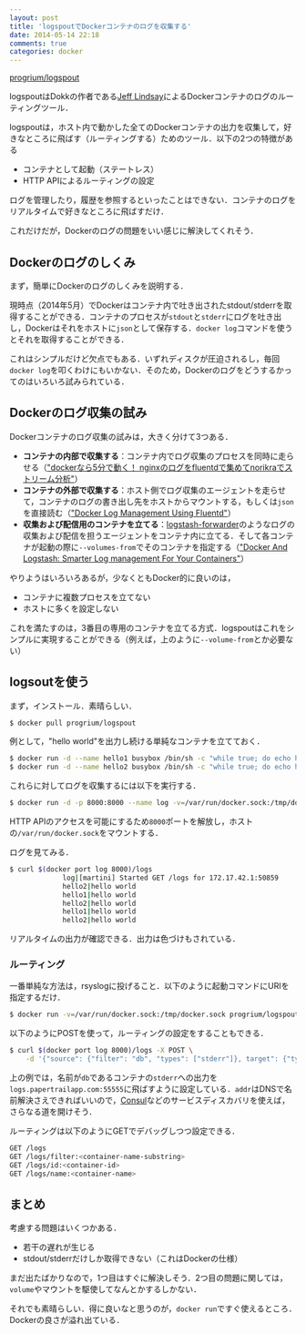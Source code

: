```yaml
---
layout: post
title: 'logspoutでDockerコンテナのログを収集する'
date: 2014-05-14 22:18
comments: true
categories: docker
---
```


[progrium/logspout](https://github.com/progrium/logspout#streaming-endpoints)

logspoutはDokkの作者である[Jeff Lindsay](https://github.com/progrium)によるDockerコンテナのログのルーティングツール．

logspoutは，ホスト内で動かした全てのDockerコンテナの出力を収集して，好きなところに飛ばす（ルーティングする）ためのツール．以下の2つの特徴がある

- コンテナとして起動（ステートレス）
- HTTP APIによるルーティングの設定

ログを管理したり，履歴を参照するといったことはできない．コンテナのログをリアルタイムで好きなところに飛ばすだけ．

これだけだが，Dockerのログの問題をいい感じに解決してくれそう．

## Dockerのログのしくみ

まず，簡単にDockerのログのしくみを説明する．

現時点（2014年5月）でDockerはコンテナ内で吐き出されたstdout/stderrを取得することができる．コンテナのプロセスが`stdout`と`stderr`にログを吐き出し，Dockerはそれをホストに`json`として保存する．`docker log`コマンドを使うとそれを取得することができる．

これはシンプルだけど欠点でもある．いずれディスクが圧迫されるし，毎回`docker log`を叩くわけにもいかない．そのため，Dockerのログをどうするかってのはいろいろ試みられている．

## Dockerのログ収集の試み

Dockerコンテナのログ収集の試みは，大きく分けて3つある．

- **コンテナの内部で収集する**：コンテナ内でログ収集のプロセスを同時に走らせる（["dockerなら5分で動く！ nginxのログをfluentdで集めてnorikraでストリーム分析"](http://qiita.com/kazunori279/items/1bbb8fce10219217c247)）
- **コンテナの外部で収集する**：ホスト側でログ収集のエージェントを走らせて，コンテナのログの書き出し先をホストからマウントする，もしくは`json`を直接読む（["Docker Log Management Using Fluentd"](http://jasonwilder.com/blog/2014/03/17/docker-log-management-using-fluentd/)）
- **収集および配信用のコンテナを立てる**：[logstash-forwarder](https://github.com/elasticsearch/logstash-forwarder)のようなログの収集および配信を担うエージェントをコンテナ内に立てる．そして各コンテナが起動の際に`--volumes-from`でそのコンテナを指定する（["Docker And Logstash: Smarter Log management For Your Containers"](https://denibertovic.com/post/docker-and-logstash-smarter-log-management-for-your-containers/)）

やりようはいろいろあるが，少なくともDocker的に良いのは，

- コンテナに複数プロセスを立てない　
- ホストに多くを設定しない 

これを満たすのは，3番目の専用のコンテナを立てる方式．logspoutはこれをシンプルに実現することができる（例えば，上のように`--volume-from`とか必要ない）

## logsoutを使う

まず，インストール．素晴らしい．

```bash
$ docker pull progrium/logspout
```

例として，"hello world"を出力し続ける単純なコンテナを立てておく．

```bash
$ docker run -d --name hello1 busybox /bin/sh -c "while true; do echo hello world; sleep 1; done"
$ docker run -d --name hello2 busybox /bin/sh -c "while true; do echo hello world; sleep 1; done"
```

これらに対してログを収集するには以下を実行する．

```bash
$ docker run -d -p 8000:8000 --name log -v=/var/run/docker.sock:/tmp/docker.sock progrium/logspout
```

HTTP APIのアクセスを可能にするため`8000`ポートを解放し，ホストの`/var/run/docker.sock`をマウントする．

ログを見てみる．

```bash
$ curl $(docker port log 8000)/logs
             log|[martini] Started GET /logs for 172.17.42.1:50859
             hello2|hello world
             hello1|hello world
             hello2|hello world
             hello1|hello world
             hello2|hello world
```

リアルタイムの出力が確認できる．出力は色づけもされている．

### ルーティング

一番単純な方法は，rsyslogに投げること．以下のように起動コマンドにURIを指定するだけ．

```bash
$ docker run -v=/var/run/docker.sock:/tmp/docker.sock progrium/logspout syslog://logs.papertrailapp.com:55555
```

以下のようにPOSTを使って，ルーティングの設定をすることもできる．

```bash
$ curl $(docker port log 8000)/logs -X POST \
    -d '{"source": {"filter": "db", "types": ["stderr"]}, target": {"type": "syslog", "addr": "logs.papertrailapp.com:55555"}}'
```

上の例では，名前が`db`であるコンテナの`stderr`への出力を`logs.papertrailapp.com:55555`に飛ばすように設定している．`addr`はDNSで名前解決さえできればいいので，[Consul](https://github.com/hashicorp/consul)などのサービスディスカバリを使えば，さらなる道を開けそう．

ルーティングは以下のようにGETでデバッグしつつ設定できる．

```bash
GET /logs
GET /logs/filter:<container-name-substring>
GET /logs/id:<container-id>
GET /logs/name:<container-name>
```

## まとめ

考慮する問題はいくつかある．

- 若干の遅れが生じる
- stdout/stderrだけしか取得できない（これはDockerの仕様）

まだ出たばかりなので，1つ目はすぐに解決しそう．2つ目の問題に関しては，`volume`やマウントを駆使してなんとかするしかない．

それでも素晴らしい．得に良いなと思うのが，`docker run`ですぐ使えるところ．Dockerの良さが溢れ出ている．


